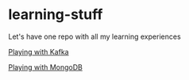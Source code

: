 # learning-stuff
Let's have one repo with all my learning experiences

[Playing with Kafka](playing-with-Kafka.md)

[Playing with MongoDB](playing-with-MongoDB.md)
